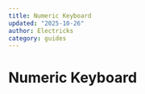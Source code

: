```yaml
---
title: Numeric Keyboard
updated: "2025-10-26"
author: Electricks
category: guides
---
```


# Numeric Keyboard

